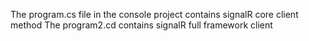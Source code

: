 The program.cs file in the console project contains signalR core client method
The program2.cd contains signalR full framework client 
